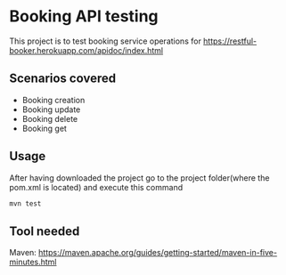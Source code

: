 # Booking API testing

This project is to test booking service operations for https://restful-booker.herokuapp.com/apidoc/index.html

## Scenarios covered

* Booking creation
* Booking update
* Booking delete
* Booking get



## Usage

After having downloaded the project go to the project folder(where the pom.xml is located) and execute this command

```bash
mvn test
```

## Tool needed

Maven:
https://maven.apache.org/guides/getting-started/maven-in-five-minutes.html